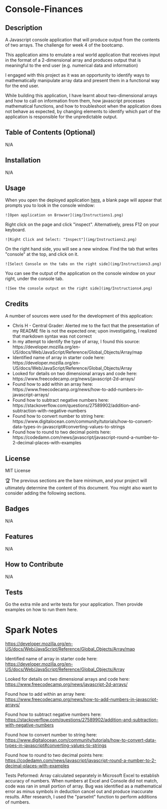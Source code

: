 # Console-Finances

## Description

A Javascript console application that will produce output from the contents of two arrays. The challenge for week 4 of the bootcamp.

This application aims to emulate a real world application that receives input in the format of a 2-dimensional array and produces output that is meaningful to the end user (e.g. numerical data and information)

I engaged with this project as it was an opportunity to identify ways to mathematically manipulate array data and present them in a functional way for the end user.

While building this application, I have learnt about two-dimensional arrays and how to call on information from them, how javascript processes mathematical functions, and how to troubleshoot when the application does not behave as expected, by changing elements to identify which part of the application is responsible for the unpredictable output.

## Table of Contents (Optional)

N/A

## Installation

N/A

## Usage

When you open the deployed application [here](https://github.com/Evans20kom/Console-Finances), a blank page will appear that prompts you to look in the console window:
    
    ![Open application on Browser](img/Instructions1.png)
    
Right click on the page and click "inspect". Alternatively, press F12 on your keyboard.
    
    ![Right Click and Select: "Inspect"](img/Instructions2.png)
    
On the right hand side, you will see a new window. Find the tab that writes "console" at the top, and click on it.
    
    ![Select Console on the tabs on the right side](img/Instructions3.png)
    
You can see the output of the application on the console window on your right, under the console tab.
    
    ![See the console output on the right side](img/Instructions4.png)


## Credits

A number of sources were used for the development of this application:


<ul>
<li>Chris H - Central Grader: Alerted me to the fact that the presentation of my README file is not the expected one; upon investigating, I realized that markdown syntax was not correct</li>
<li>In my attempt to identify the type of array, I found this source:
https://developer.mozilla.org/en-US/docs/Web/JavaScript/Reference/Global_Objects/Array/map</li>

<li>Identified name of array in starter code here:
https://developer.mozilla.org/en-US/docs/Web/JavaScript/Reference/Global_Objects/Array</li>

<li>Looked for details on two dimensional arrays and code here:
https://www.freecodecamp.org/news/javascript-2d-arrays/</li>

<li>Found how to add within an array here:
https://www.freecodecamp.org/news/how-to-add-numbers-in-javascript-arrays/</li>

<li>Found how to subtract negative numbers here:
https://stackoverflow.com/questions/27589902/addition-and-subtraction-with-negative-numbers</li>

<li>Found how to convert number to string here:
https://www.digitalocean.com/community/tutorials/how-to-convert-data-types-in-javascript#converting-values-to-strings</li>

<li>Found how to round to two decimal points here:
https://codedamn.com/news/javascript/javascript-round-a-number-to-2-decimal-places-with-examples</li>

</ul>


## License

MIT License

🏆 The previous sections are the bare minimum, and your project will ultimately determine the content of this document. You might also want to consider adding the following sections.

## Badges

N/A

## Features

N/A

## How to Contribute

N/A

## Tests

Go the extra mile and write tests for your application. Then provide examples on how to run them here.

# Spark Notes

https://developer.mozilla.org/en-US/docs/Web/JavaScript/Reference/Global_Objects/Array/map

Identified name of array in starter code here:
https://developer.mozilla.org/en-US/docs/Web/JavaScript/Reference/Global_Objects/Array

Looked for details on two dimensional arrays and code here:
https://www.freecodecamp.org/news/javascript-2d-arrays/

Found how to add within an array here:
https://www.freecodecamp.org/news/how-to-add-numbers-in-javascript-arrays/

Found how to subtract negative numbers here:
https://stackoverflow.com/questions/27589902/addition-and-subtraction-with-negative-numbers

Found how to convert number to string here:
https://www.digitalocean.com/community/tutorials/how-to-convert-data-types-in-javascript#converting-values-to-strings

Found how to round to two decimal points here:
https://codedamn.com/news/javascript/javascript-round-a-number-to-2-decimal-places-with-examples

Tests Peformed:
Array calculated separately in Microsoft Excel to establish accuracy of numbers. When numbers at Excel and Console did not match, code was ran in small portion of array. Bug was identified as a mathematical error as minus symbols in deduction cancel out and produce inaccurate results. After research, I used the "parseInt" function to perform additions of numbers.

